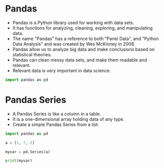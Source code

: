# Pandas 
- Pandas is a Python library used for working with data sets.
- It has functions for analyzing, cleaning, exploring, and manipulating data.
- The name "Pandas" has a reference to both "Panel Data", and "Python Data Analysis" and was created by Wes McKinney in 2008.
- Pandas allow us to analyze big data and make conclusions based on statistical theories.
- Pandas can clean messy data sets, and make them readable and relevant.
- Relevant data is very important in data science.

```python
import pandas as pd
```

# Pandas Series
- A Pandas Series is like a column in a table.
- It is a one-dimensional array holding data of any type.
- Create a simple Pandas Series from a list:

```python
import pandas as pd

a = [1, 7, 2]

myvar = pd.Series(a)

print(myvar)
```

